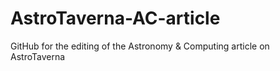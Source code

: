 AstroTaverna-AC-article
=======================

GitHub for the editing of the Astronomy &amp; Computing article on AstroTaverna
